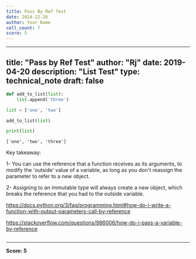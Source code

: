 ```yaml
---
title: Pass By Ref Test
date: 2024-12-26
author: Your Name
cell_count: 7
score: 5
---
```


---
title: "Pass by Ref Test"
author: "Rj"
date: 2019-04-20
description: "List Test"
type: technical_note
draft: false
---

```python
def add_to_list(list):
    list.append('three')
```


```python
list = ['one', 'two']
```


```python
add_to_list(list)
```


```python
print(list)
```

    ['one', 'two', 'three']


Key takeaway:

1- You can use the reference that a function receives as its arguments, to modify the 'outside' value of a variable, as long as you don't reassign the parameter to refer to a new object. 
        
        
2- Assigning to an immutable type will always create a new object, which breaks the reference that you had to the outside variable.

https://docs.python.org/3/faq/programming.html#how-do-i-write-a-function-with-output-parameters-call-by-reference

https://stackoverflow.com/questions/986006/how-do-i-pass-a-variable-by-reference


```python

```


---
**Score: 5**